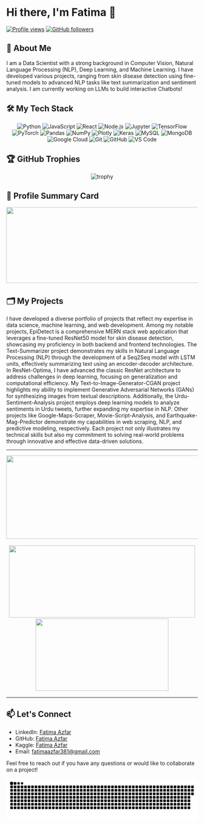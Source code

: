 # Hi there, I'm Fatima 👋

[![Profile views](https://komarev.com/ghpvc/?username=fatimaazfar&color=blue)](https://github.com/fatimaazfar)
[![GitHub followers](https://img.shields.io/github/followers/fatimaazfar?label=Follow&style=social)](https://github.com/fatimaazfar)

## 🚀 About Me
I am a Data Scientist with a strong background in Computer Vision, Natural Language Processing (NLP), Deep Learning, and Machine Learning. I have developed various projects, ranging from skin disease detection using fine-tuned models to advanced NLP tasks like text summarization and sentiment analysis. I am currently working on LLMs to build interactive Chatbots!

## 🛠️ My Tech Stack
<p align="center">
  <img src="https://cdn.jsdelivr.net/gh/devicons/devicon/icons/python/python-original.svg" alt="Python" width="40" height="40"/>
  <img src="https://cdn.jsdelivr.net/gh/devicons/devicon/icons/javascript/javascript-original.svg" alt="JavaScript" width="40" height="40"/>
  <img src="https://cdn.jsdelivr.net/gh/devicons/devicon/icons/react/react-original.svg" alt="React" width="40" height="40"/>
  <img src="https://cdn.jsdelivr.net/gh/devicons/devicon/icons/nodejs/nodejs-original.svg" alt="Node.js" width="40" height="40"/>
  <img src="https://cdn.jsdelivr.net/gh/devicons/devicon/icons/jupyter/jupyter-original.svg" alt="Jupyter" width="40" height="40"/>
  <img src="https://cdn.jsdelivr.net/gh/devicons/devicon/icons/tensorflow/tensorflow-original.svg" alt="TensorFlow" width="40" height="40"/>
  <img src="https://cdn.jsdelivr.net/gh/devicons/devicon/icons/pytorch/pytorch-original.svg" alt="PyTorch" width="40" height="40"/>
  <img src="https://cdn.jsdelivr.net/gh/devicons/devicon/icons/pandas/pandas-original.svg" alt="Pandas" width="40" height="40"/>
  <img src="https://cdn.jsdelivr.net/gh/devicons/devicon/icons/numpy/numpy-original.svg" alt="NumPy" width="40" height="40"/>
  <img src="https://images.plot.ly/logo/new-branding/plotly-logomark.png" alt="Plotly" width="40" height="40"/>
  <img src="https://cdn.jsdelivr.net/gh/devicons/devicon/icons/keras/keras-original.svg" alt="Keras" width="40" height="40"/>
  <img src="https://cdn.jsdelivr.net/gh/devicons/devicon/icons/mysql/mysql-original.svg" alt="MySQL" width="40" height="40"/>
  <img src="https://cdn.jsdelivr.net/gh/devicons/devicon/icons/mongodb/mongodb-original.svg" alt="MongoDB" width="40" height="40"/>
  <img src="https://cdn.jsdelivr.net/gh/devicons/devicon/icons/googlecloud/googlecloud-original.svg" alt="Google Cloud" width="40" height="40"/>
  <img src="https://cdn.jsdelivr.net/gh/devicons/devicon/icons/git/git-original.svg" alt="Git" width="40" height="40"/>
  <img src="https://cdn.jsdelivr.net/gh/devicons/devicon/icons/github/github-original.svg" alt="GitHub" width="40" height="40"/>
  <img src="https://cdn.jsdelivr.net/gh/devicons/devicon/icons/vscode/vscode-original.svg" alt="VS Code" width="40" height="40"/>
</p>

## 🏆 GitHub Trophies
<p align="center">
  <img src="https://github-profile-trophy.vercel.app/?username=fatimaazfar&theme=onedark" alt="trophy">
</p>

## 📄 Profile Summary Card
<p align="center">
  <a href="https://github.com/vn7n24fzkq/github-profile-summary-cards">
    <img width="800" height="200" src="https://github-profile-summary-cards.vercel.app/api/cards/profile-details?username=fatimaazfar&theme=monokai">
  </a>
</p>

## 🗂️ My Projects

I have developed a diverse portfolio of projects that reflect my expertise in data science, machine learning, and web development. Among my notable projects, EpiDetect is a comprehensive MERN stack web application that leverages a fine-tuned ResNet50 model for skin disease detection, showcasing my proficiency in both backend and frontend technologies. The Text-Summarizer project demonstrates my skills in Natural Language Processing (NLP) through the development of a Seq2Seq model with LSTM units, effectively summarizing text using an encoder-decoder architecture. In ResNet-Optima, I have advanced the classic ResNet architecture to address challenges in deep learning, focusing on generalization and computational efficiency. My Text-to-Image-Generator-CGAN project highlights my ability to implement Generative Adversarial Networks (GANs) for synthesizing images from textual descriptions. Additionally, the Urdu-Sentiment-Analysis project employs deep learning models to analyze sentiments in Urdu tweets, further expanding my expertise in NLP. Other projects like Google-Maps-Scraper, Movie-Script-Analysis, and Earthquake-Mag-Predictor demonstrate my capabilities in web scraping, NLP, and predictive modeling, respectively. Each project not only illustrates my technical skills but also my commitment to solving real-world problems through innovative and effective data-driven solutions.

---

<p align="center">
  <img width="800" height="220" src="https://streak-stats.demolab.com?user=fatimaazfar&theme=monokai&hide_border=true&border_radius=5&card_width=800">
</p>

<p align="center">
  <img width="490" height="190" src="https://github-readme-stats.vercel.app/api?username=fatimaazfar&show_icons=true&theme=monokai">
  <img width="350" height="190" src="https://github-readme-stats.vercel.app/api/top-langs/?username=fatimaazfar&size_weight=0.15&count_weight=0.5&layout=compact&theme=monokai">
</p>

---

## 📫 Let's Connect
- LinkedIn: [Fatima Azfar]([https://www.linkedin.com/in/fatima-azfar-ziya/](https://www.linkedin.com/in/fatima-azfar-ziya-52a566154/))
- GitHub: [Fatima Azfar](https://github.com/fatimaazfar)
- Kaggle: [Fatima Azfar](https://www.kaggle.com/fatimaazfarziya)
- Email: fatimaazfar381@gmail.com

Feel free to reach out if you have any questions or would like to collaborate on a project!

<p align="center">
 <img width="1000" src="assets/github-snake.svg" alt="snake"/>
</p>
